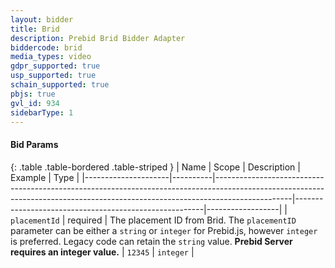 ```yaml
---
layout: bidder
title: Brid
description: Prebid Brid Bidder Adapter
biddercode: brid
media_types: video
gdpr_supported: true
usp_supported: true
schain_supported: true
pbjs: true
gvl_id: 934
sidebarType: 1
---
```


#### Bid Params

{: .table .table-bordered .table-striped }
| Name                | Scope    | Description                                                                                                                                                                   | Example                                               | Type             |
|---------------------|----------|-------------------------------------------------------------------------------------------------------------------------------------------------------------------------------|-------------------------------------------------------|------------------|
| `placementId`       | required | The placement ID from Brid. The `placementID` parameter can be either a `string` or `integer` for Prebid.js, however `integer` is preferred. Legacy code can retain the `string` value. **Prebid Server requires an integer value.**                                                    | `12345`                                            | `integer`         |
